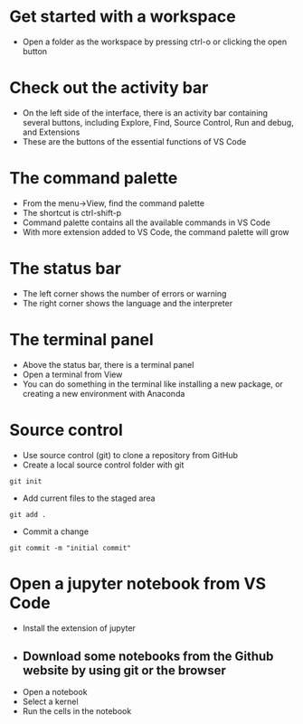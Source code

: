 # Get started with a workspace
- Open a folder as the workspace by pressing ctrl-o or clicking the open button
# Check out the activity bar
- On the left side of the interface, there is an activity bar containing several buttons, including Explore, Find, Source Control, Run and debug, and Extensions
- These are the buttons of the essential functions of VS Code
# The command palette 
- From the menu->View, find the command palette
- The shortcut is ctrl-shift-p
- Command palette contains all the available commands in VS Code
- With more extension added to VS Code, the command palette will grow
# The status bar
- The left corner shows the number of errors or warning
- The right corner shows the language and the interpreter
# The terminal panel
- Above the status bar, there is a terminal panel 
- Open a terminal from View
- You can do something in the terminal like installing a new package, or creating a new environment with Anaconda
# Source control
- Use source control (git) to clone a repository from GitHub
- Create a local source control folder with git
```
git init
```

- Add current files to the staged area
```
git add .
```
- Commit a change 
```
git commit -m "initial commit"
```
# Open a jupyter notebook from VS Code
- Install the extension of jupyter
- Download some notebooks from the Github website by using git or the browser
  - 
- Open a notebook
- Select a kernel
- Run the cells in the notebook